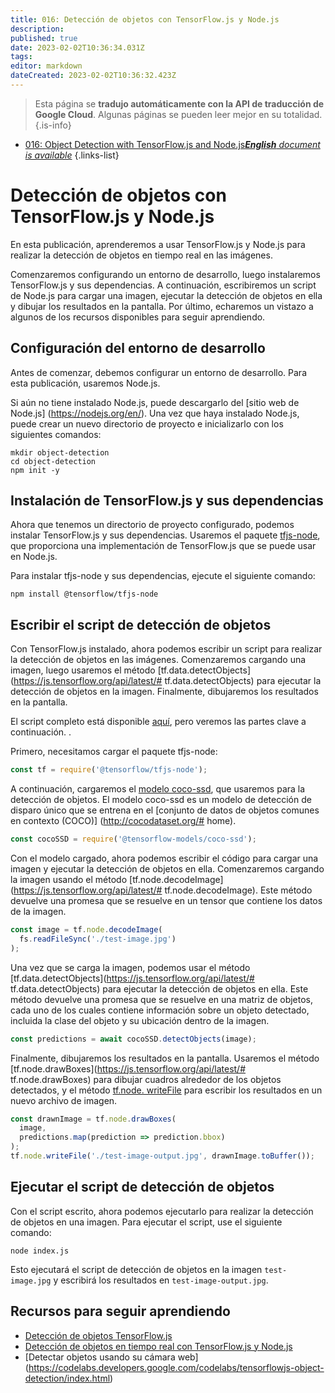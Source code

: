 ```yaml
---
title: 016: Detección de objetos con TensorFlow.js y Node.js
description: 
published: true
date: 2023-02-02T10:36:34.031Z
tags: 
editor: markdown
dateCreated: 2023-02-02T10:36:32.423Z
---
```


> Esta página se **tradujo automáticamente con la API de traducción de Google Cloud**.
Algunas páginas se pueden leer mejor en su totalidad.{.is-info}



- [016: Object Detection with TensorFlow.js and Node.js***English** document is available*](/en/Knowledge-base/TensorFlow-js/Learning/016-object-detection-with-tensorflow-js-and-node-js)
{.links-list}


# Detección de objetos con TensorFlow.js y Node.js

En esta publicación, aprenderemos a usar TensorFlow.js y Node.js para realizar la detección de objetos en tiempo real en las imágenes.

Comenzaremos configurando un entorno de desarrollo, luego instalaremos TensorFlow.js y sus dependencias. A continuación, escribiremos un script de Node.js para cargar una imagen, ejecutar la detección de objetos en ella y dibujar los resultados en la pantalla. Por último, echaremos un vistazo a algunos de los recursos disponibles para seguir aprendiendo.

## Configuración del entorno de desarrollo

Antes de comenzar, debemos configurar un entorno de desarrollo. Para esta publicación, usaremos Node.js.

Si aún no tiene instalado Node.js, puede descargarlo del [sitio web de Node.js] (https://nodejs.org/en/). Una vez que haya instalado Node.js, puede crear un nuevo directorio de proyecto e inicializarlo con los siguientes comandos:

```
mkdir object-detection
cd object-detection
npm init -y
```

## Instalación de TensorFlow.js y sus dependencias

Ahora que tenemos un directorio de proyecto configurado, podemos instalar TensorFlow.js y sus dependencias. Usaremos el paquete [tfjs-node](https://www.npmjs.com/package/@tensorflow/tfjs-node), que proporciona una implementación de TensorFlow.js que se puede usar en Node.js.

Para instalar tfjs-node y sus dependencias, ejecute el siguiente comando:

```
npm install @tensorflow/tfjs-node
```

## Escribir el script de detección de objetos

Con TensorFlow.js instalado, ahora podemos escribir un script para realizar la detección de objetos en las imágenes. Comenzaremos cargando una imagen, luego usaremos el método [tf.data.detectObjects](https://js.tensorflow.org/api/latest/# tf.data.detectObjects) para ejecutar la detección de objetos en la imagen. Finalmente, dibujaremos los resultados en la pantalla.

El script completo está disponible [aquí](https://github.com/tensorflow/tfjs-models/blob/master/tfjs-models/src/object_detection/index.js), pero veremos las partes clave a continuación. .

Primero, necesitamos cargar el paquete tfjs-node:

```javascript
const tf = require('@tensorflow/tfjs-node');
```

A continuación, cargaremos el [modelo coco-ssd](https://github.com/tensorflow/tfjs-models/tree/master/tfjs-models/detection), que usaremos para la detección de objetos. El modelo coco-ssd es un modelo de detección de disparo único que se entrena en el [conjunto de datos de objetos comunes en contexto (COCO)] (http://cocodataset.org/# home).

```javascript
const cocoSSD = require('@tensorflow-models/coco-ssd');
```

Con el modelo cargado, ahora podemos escribir el código para cargar una imagen y ejecutar la detección de objetos en ella. Comenzaremos cargando la imagen usando el método [tf.node.decodeImage](https://js.tensorflow.org/api/latest/# tf.node.decodeImage). Este método devuelve una promesa que se resuelve en un tensor que contiene los datos de la imagen.

```javascript
const image = tf.node.decodeImage(
  fs.readFileSync('./test-image.jpg')
);
```

Una vez que se carga la imagen, podemos usar el método [tf.data.detectObjects](https://js.tensorflow.org/api/latest/# tf.data.detectObjects) para ejecutar la detección de objetos en ella. Este método devuelve una promesa que se resuelve en una matriz de objetos, cada uno de los cuales contiene información sobre un objeto detectado, incluida la clase del objeto y su ubicación dentro de la imagen.

```javascript
const predictions = await cocoSSD.detectObjects(image);
```

Finalmente, dibujaremos los resultados en la pantalla. Usaremos el método [tf.node.drawBoxes](https://js.tensorflow.org/api/latest/# tf.node.drawBoxes) para dibujar cuadros alrededor de los objetos detectados, y el método [tf.node. writeFile](https://js.tensorflow.org/api/latest/#tf.node.writeFile) para escribir los resultados en un nuevo archivo de imagen.

```javascript
const drawnImage = tf.node.drawBoxes(
  image,
  predictions.map(prediction => prediction.bbox)
);
tf.node.writeFile('./test-image-output.jpg', drawnImage.toBuffer());
```

## Ejecutar el script de detección de objetos

Con el script escrito, ahora podemos ejecutarlo para realizar la detección de objetos en una imagen. Para ejecutar el script, use el siguiente comando:

```
node index.js
```

Esto ejecutará el script de detección de objetos en la imagen `test-image.jpg` y escribirá los resultados en `test-image-output.jpg`.

## Recursos para seguir aprendiendo

- [Detección de objetos TensorFlow.js](https://js.tensorflow.org/tutorials/object-detection.html)
- [Detección de objetos en tiempo real con TensorFlow.js y Node.js](https://www.twilio.com/blog/real-time-object-detection-tensorflow-js-node-js)
- [Detectar objetos usando su cámara web] (https://codelabs.developers.google.com/codelabs/tensorflowjs-object-detection/index.html)